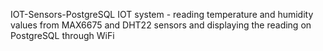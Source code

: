 IOT-Sensors-PostgreSQL
IOT system - reading temperature and humidity values from MAX6675 and DHT22 sensors and displaying the reading on PostgreSQL through WiFi
